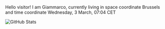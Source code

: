 Hello visitor! I am Giammarco, currently living in space coordinate Brussels and time coordinate Wednesday, 3 March, 07:04 CET

![GitHub Stats](https://github-readme-stats.vercel.app/api?username=grcasanova)
